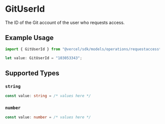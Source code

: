# GitUserId

The ID of the Git account of the user who requests access.

## Example Usage

```typescript
import { GitUserId } from "@vercel/sdk/models/operations/requestaccesstoteam.js";

let value: GitUserId = "103053343";
```

## Supported Types

### `string`

```typescript
const value: string = /* values here */
```

### `number`

```typescript
const value: number = /* values here */
```

